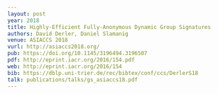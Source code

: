 ```yaml
---
layout: post
year: 2018
title: Highly-Efficient Fully-Anonymous Dynamic Group Signatures
authors: David Derler, Daniel Slamanig
venue: ASIACCS 2018
vurl: http://asiaccs2018.org/
pub: https://doi.org/10.1145/3196494.3196507
pdf: http://eprint.iacr.org/2016/154.pdf
web: http://eprint.iacr.org/2016/154
bib: https://dblp.uni-trier.de/rec/bibtex/conf/ccs/DerlerS18
talk: publications/talks/gs_asiaccs18.pdf
---
```



